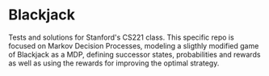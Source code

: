 # Blackjack

Tests and solutions for Stanford's CS221 class. 
This specific repo is focused on Markov Decision Processes, modeling a sligthly modified game of Blackjack as a MDP, defining successor states, probabilities and rewards as well as using the rewards for improving the optimal strategy.
